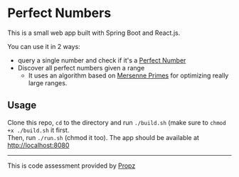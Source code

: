 # Perfect Numbers

This is a small web app built with Spring Boot and React.js.  
  
You can use it in 2 ways:
* query a single number and check if it's a [Perfect Number](https://en.wikipedia.org/wiki/Perfect_number)
* Discover all perfect numbers given a range
  * It uses an algorithm based on [Mersenne Primes](https://pt.wikipedia.org/wiki/Primo_de_Mersenne) for optimizing really large ranges.

## Usage

Clone this repo, `cd` to the directory and run `./build.sh` (make sure to `chmod +x ./build.sh` it first.  
Then, run `./run.sh` (chmod it too). The app should be available at [http://localhost:8080](http://localhost:8080)

--------------------------------------------

This is code assessment provided by [Propz](https://propz.com.br/)
